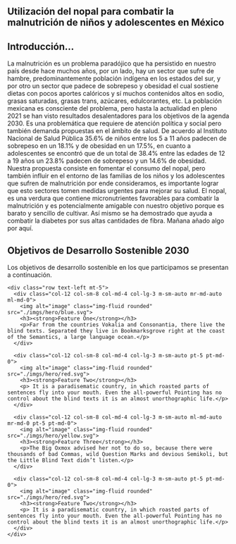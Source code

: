 <section class="fdb-block">
  <div class="container">
    <div class="row justify-content-center">
      <div class="col col-md-8 text-center">
        <h1>Utilización del nopal para combatir la malnutrición de niños y adolescentes en México</h1>
      </div>
    </div>
  </div>
</section>
<section class="fdb-block">
  <div class="container">
    <div class="row">
      <div class="col text-left">
        <h2>Introducción...</h2>
        <p>La malnutrición es un problema paradójico que ha persistido en nuestro país desde hace muchos años, por un lado, hay un sector que sufre de hambre, predominantemente población indígena en los estados del sur, y por otro un sector que padece de sobrepeso y obesidad el cual sostiene dietas con pocos aportes calóricos y sí muchos contenidos altos en sodio, grasas saturadas, grasas trans, azúcares, edulcorantes, etc. La población mexicana es consciente del problema, pero hasta la actualidad en pleno 2021 se han visto resultados desalentadores para los objetivos de la agenda 2030. Es una problemática que requiere de atención política y social pero también demanda propuestas en el ámbito de salud. De acuerdo al Instituto Nacional de Salud Pública 35.6% de niños entre los 5 a 11 años padecen de sobrepeso en un 18.1% y de obesidad en un 17.5%, en cuanto a adolescentes se encontró que de un total de 38.4% entre las edades de 12 a 19 años un 23.8% padecen de sobrepeso y un 14.6% de obesidad. 
Nuestra propuesta consiste en fomentar el consumo del nopal, pero también influir en el entorno de las familias de los niños y los adolescentes 	que sufren de malnutrición por ende consideramos, es importante lograr que esto sectores tomen medidas urgentes para mejorar su salud. 
El nopal, es una verdura que contiene micronutrientes favorables para combatir la malnutrición y es potencialmente amigable con nuestro objetivo porque es barato y sencillo de cultivar. Así mismo se ha demostrado que ayuda a combatir la diabetes por sus altas cantidades de fibra. Mañana añado algo por aquí.</p>
      </div>
    </div>
  </div>
</section>
<section class="fdb-block">
  <div class="container">
    <div class="row pb-3">
      <div class="col text-left">
        <h2>Objetivos de Desarrollo Sostenible 2030</h2>
        <p>Los objetivos de desarrollo sostenible en los que participamos se presentan a continuación.</p>
      </div>
    </div>

    <div class="row text-left mt-5">
      <div class="col-12 col-sm-8 col-md-4 col-lg-3 m-sm-auto mr-md-auto ml-md-0">
        <img alt="image" class="img-fluid rounded" src="./imgs/hero/blue.svg">
        <h3><strong>Feature One</strong></h3>
        <p>Far from the countries Vokalia and Consonantia, there live the blind texts. Separated they live in Bookmarksgrove right at the coast of the Semantics, a large language ocean.</p>
      </div>

      <div class="col-12 col-sm-8 col-md-4 col-lg-3 m-sm-auto pt-5 pt-md-0">
        <img alt="image" class="img-fluid rounded" src="./imgs/hero/red.svg">
        <h3><strong>Feature Two</strong></h3>
        <p> It is a paradisematic country, in which roasted parts of sentences fly into your mouth. Even the all-powerful Pointing has no control about the blind texts it is an almost unorthographic life.</p>
      </div>

      <div class="col-12 col-sm-8 col-md-4 col-lg-3 m-sm-auto ml-md-auto mr-md-0 pt-5 pt-md-0">
        <img alt="image" class="img-fluid rounded" src="./imgs/hero/yellow.svg">
        <h3><strong>Feature Three</strong></h3>
        <p>The Big Oxmox advised her not to do so, because there were thousands of bad Commas, wild Question Marks and devious Semikoli, but the Little Blind Text didn’t listen.</p>
      </div>
      
      <div class="col-12 col-sm-8 col-md-4 col-lg-3 m-sm-auto pt-5 pt-md-0">
        <img alt="image" class="img-fluid rounded" src="./imgs/hero/red.svg">
        <h3><strong>Feature Two</strong></h3>
        <p> It is a paradisematic country, in which roasted parts of sentences fly into your mouth. Even the all-powerful Pointing has no control about the blind texts it is an almost unorthographic life.</p>
      </div>
    </div>
  </div>
</section>
